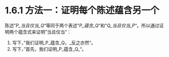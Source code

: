 # 1.6.1 方法一：证明每个陈述蕴含另一个

陈述”_P_当且仅当_Q_“等同于两个表述”_P_蕴含_Q_“和”_Q_当且仅当_P_“。所以通过证明两个蕴含式来证明”当且仅当“：

1. 写下，”我们证明_P_蕴含_Q，_反之亦然“。
2. 写下，”首先，我们证明_P_蕴含_Q_“。

